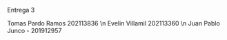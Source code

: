 Entrega 3

Tomas Pardo Ramos 202113836
\n
Evelin Villamil 202113360
\n
Juan Pablo Junco - 201912957
